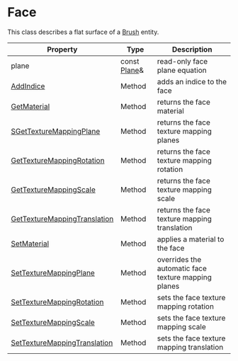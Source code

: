 # Face

This class describes a flat surface of a [Brush](Brush.md) entity.

| Property | Type | Description |
|---|---|---|
| plane | const [Plane](Plane)& | read-only face plane equation |
| [AddIndice](Face_AddIndice.md) | Method | adds an indice to the face |
| [GetMaterial](Face_GetMaterial.md) | Method | returns the face material |
| [SGetTextureMappingPlane](Face_GetTextureMappingPlane.md) | Method | returns the face texture mapping planes |
| [GetTextureMappingRotation](Face_GetTextureMappingRotation.md) | Method | returns the face texture mapping rotation |
| [GetTextureMappingScale](Face_GetTextureMappingScale.md) | Method | returns the face texture mapping scale |
| [GetTextureMappingTranslation](Face_GetTextureMappingTranslation.md) | Method | returns the face texture mapping translation |
| [SetMaterial](Face_SetMaterial.md) | Method | applies a material to the face |
| [SetTextureMappingPlane](Face_SetTextureMappingPlane.md) | Method | overrides the automatic face texture mapping planes |
| [SetTextureMappingRotation](Face_SetTextureMappingRotation.md) | Method | sets the face texture mapping rotation |
| [SetTextureMappingScale](Face_SetTextureMappingScale.md) | Method | sets the face texture mapping scale |
| [SetTextureMappingTranslation](Face_SetTextureMappingTranslation.md) | Method | sets the face texture mapping translation |
